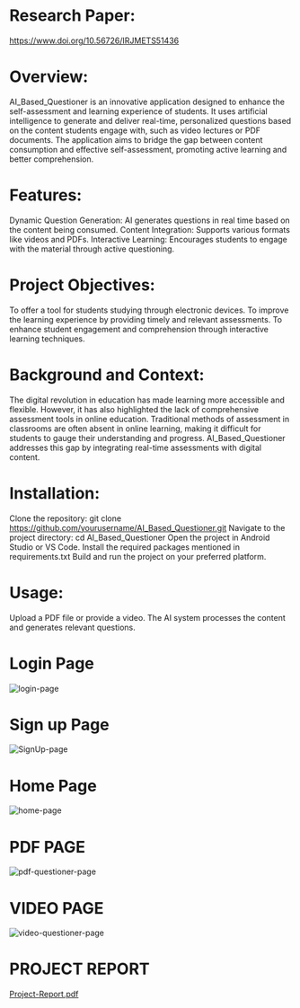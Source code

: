 # Research Paper:
https://www.doi.org/10.56726/IRJMETS51436

# Overview:
AI_Based_Questioner is an innovative application designed to enhance the self-assessment and learning experience of students. It uses artificial intelligence to generate and deliver real-time, personalized questions based on the content students engage with, such as video lectures or PDF documents. The application aims to bridge the gap between content consumption and effective self-assessment, promoting active learning and better comprehension.

# Features:
Dynamic Question Generation: AI generates questions in real time based on the content being consumed.
Content Integration: Supports various formats like videos and PDFs.
Interactive Learning: Encourages students to engage with the material through active questioning.

# Project Objectives:
To offer a tool for students studying through electronic devices.
To improve the learning experience by providing timely and relevant assessments.
To enhance student engagement and comprehension through interactive learning techniques.

# Background and Context:
The digital revolution in education has made learning more accessible and flexible. However, it has also highlighted the lack of comprehensive assessment tools in online education. Traditional methods of assessment in classrooms are often absent in online learning, making it difficult for students to gauge their understanding and progress. AI_Based_Questioner addresses this gap by integrating real-time assessments with digital content.

# Installation:
Clone the repository: git clone https://github.com/yourusername/AI_Based_Questioner.git
Navigate to the project directory: cd AI_Based_Questioner
Open the project in Android Studio or VS Code.
Install the required packages mentioned in requirements.txt
Build and run the project on your preferred platform.

# Usage:
Upload a PDF file or provide a video.
The AI system processes the content and generates relevant questions.
# Login Page
![login-page](https://github.com/Avinash-Saini090/AI-Based-Questioner/assets/87403761/60dcec74-a536-4b01-86fe-f3cf1bc9bef5)
# Sign up Page
![SignUp-page](https://github.com/Avinash-Saini090/AI-Based-Questioner/assets/87403761/60ebf6f1-30d1-48d0-86c7-686478fbaaf9)
# Home Page
![home-page](https://github.com/Avinash-Saini090/AI-Based-Questioner/assets/87403761/20613ca1-367e-4c57-a8ca-9e6a298a704d)
# PDF PAGE
![pdf-questioner-page](https://github.com/Avinash-Saini090/AI-Based-Questioner/assets/87403761/5ac8b3fe-aab8-4a60-8bf4-fe4e1b8b5f7e)
# VIDEO PAGE
![video-questioner-page](https://github.com/Avinash-Saini090/AI-Based-Questioner/assets/87403761/da35db15-1f4c-49e5-8841-0de13e3ea91b)

# PROJECT REPORT
[Project-Report.pdf](https://github.com/user-attachments/files/15710907/Project-Report.pdf)
